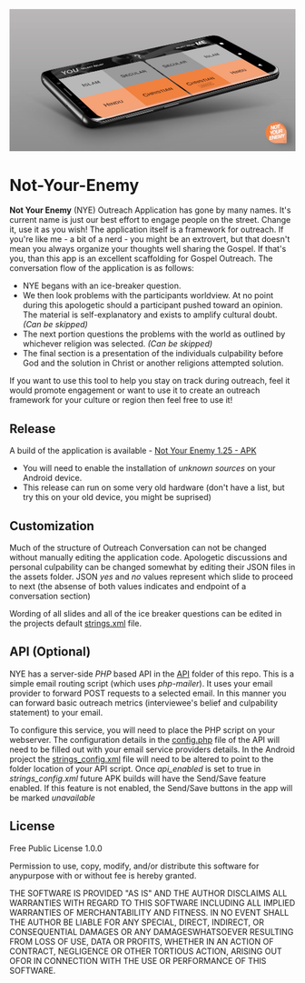 ![Screenshot of Not-Your-Enemy Application](./app/src/main/res/drawable/mockup.jpg)

# Not-Your-Enemy

**Not Your Enemy** (NYE) Outreach Application has gone by many names. It's current name is just our best effort to engage people on the street.  Change it, use it as you wish!  The application itself is a framework for outreach.  If you're like me - a bit of a nerd - you might be an extrovert, but that doesn't mean you always organize your thoughts well sharing the Gospel.  If that's you, than this app is an excellent scaffolding for Gospel Outreach.  The conversation flow of the application is as follows:

- NYE begans with an ice-breaker question.  
- We then look problems with the participants worldview.  At no point during this apologetic should a participant pushed toward an opinion.  The material is self-explanatory and exists to amplify cultural doubt. *(Can be skipped)*
- The next portion questions the problems with the world as outlined by whichever religion was selected.  *(Can be skipped)*
- The final section is a presentation of the individuals culpability before God and the solution in Christ or another religions attempted solution.

If you want to use this tool to help you stay on track during outreach, feel it would promote engagement or want to use it to create an outreach framework for your culture or region then feel free to use it!

## Release

A build of the application is available - [Not Your Enemy 1.25 - APK](./RELEASE/not-your-enemy.apk)

- You will need to enable the installation of *unknown sources* on your Android device.
- This release can run on some very old hardware (don't have a list, but try this on your old device, you might be suprised)

## Customization

Much of the structure of Outreach Conversation can not be changed without manually editing the application code.  Apologetic discussions and personal culpability can be changed somewhat by editing their JSON files in the assets folder. JSON *yes* and *no* values represent which slide to proceed to next (the absense of both values indicates and endpoint of a conversation section)

Wording of all slides and all of the ice breaker questions can be edited in the projects default [strings.xml](/app/src/main/res/values/strings.xml) file.

## API (Optional)

NYE has a server-side *PHP* based API in the [API](./API) folder of this repo.  This is a simple email routing script (which uses *php-mailer*).  It uses your email provider to forward POST requests to a selected email.  In this manner you can forward basic outreach metrics (interviewee's belief and culpability statement) to your email.

To configure this service, you will need to place the PHP script on your webserver.  The configuration details in the [config.php](./API/config.php) file of the API will need to be filled out with your email service providers details. In the Android project the [strings_config.xml](/app/src/main/res/values/strings_config.xml) file will need to be altered to point to the folder location of your API script.  Once *api_enabled* is set to true in *strings_config.xml* future APK builds will have the Send/Save feature enabled. If this feature is not enabled, the Send/Save buttons in the app will be marked *unavailable*

## License

Free Public License 1.0.0

Permission to use, copy, modify, and/or distribute this software for anypurpose with or without fee is hereby granted.

THE SOFTWARE IS PROVIDED "AS IS" AND THE AUTHOR DISCLAIMS ALL WARRANTIES WITH REGARD TO THIS SOFTWARE INCLUDING ALL IMPLIED WARRANTIES OF MERCHANTABILITY AND FITNESS. IN NO EVENT SHALL THE AUTHOR BE LIABLE FOR ANY SPECIAL, DIRECT, INDIRECT, OR CONSEQUENTIAL DAMAGES OR ANY DAMAGESWHATSOEVER RESULTING FROM LOSS OF USE, DATA OR PROFITS, WHETHER IN AN ACTION OF CONTRACT, NEGLIGENCE OR OTHER TORTIOUS ACTION, ARISING OUT OFOR IN CONNECTION WITH THE USE OR PERFORMANCE OF THIS SOFTWARE.
